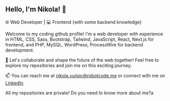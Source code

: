 ## Hello, I'm Nikola! 👋

🌐 Web Developer | 💻 Frontend {with some backend knowledge} 

Welcome to my coding github profile! I'm a web developer with experience in HTML, CSS, Sass, Bootstrap, Tailwind, JavaScript, React, Next.js for frontend, and PHP, MySQL, WordPress, ProcessWire for backend development.

💼 Let's collaborate and shape the future of the web together! Feel free to explore my repositories and join me on this exciting journey.

📫 You can reach me at [nikola.vujisic@robotcode.me](mailto:nikola.vujisic@robotcode.me) or connect with me on [LinkedIn](https://www.linkedin.com/in/nikola-vujisic).

All my repositories are private! 
Do you need to know more about me?a
